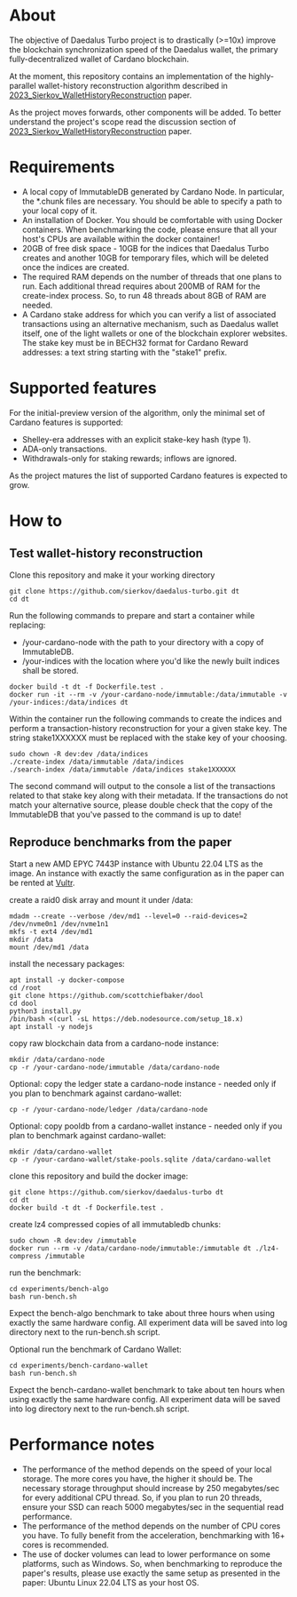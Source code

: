 # About

The objective of Daedalus Turbo project is to drastically (>=10x) improve the blockchain synchronization speed of the Daedalus wallet, the primary fully-decentralized wallet of Cardano blockchain.

At the moment, this repository contains an implementation of the highly-parallel wallet-history reconstruction algorithm described in [2023_Sierkov_WalletHistoryReconstruction](./doc/2023_Sierkov_WalletHistoryReconstruction.pdf) paper.

As the project moves forwards, other components will be added. To better understand the project's scope read the discussion section of [2023_Sierkov_WalletHistoryReconstruction](./doc/2023_Sierkov_WalletHistoryReconstruction.pdf) paper.

# Requirements
- A local copy of ImmutableDB generated by Cardano Node. In particular, the *.chunk files are necessary.
  You should be able to specify a path to your local copy of it.
- An installation of Docker. You should be comfortable with using Docker containers.
  When benchmarking the code, please ensure that all your host's CPUs are available within the docker container!
- 20GB of free disk space - 10GB for the indices that Daedalus Turbo creates
  and another 10GB for temporary files, which will be deleted once the indices are created.
- The required RAM depends on the number of threads that one plans to run.
  Each additional thread requires about 200MB of RAM for the create-index process.
  So, to run 48 threads about 8GB of RAM are needed.
- A Cardano stake address for which you can verify a list of associated transactions using an alternative mechanism,
  such as Daedalus wallet itself, one of the light wallets or one of the blockchain explorer websites.
  The stake key must be in BECH32 format for Cardano Reward addresses: a text string starting with the "stake1" prefix.

# Supported features

For the initial-preview version of the algorithm, only the minimal set of Cardano features is supported:
- Shelley-era addresses with an explicit stake-key hash (type 1).
- ADA-only transactions.
- Withdrawals-only for staking rewards; inflows are ignored.

As the project matures the list of supported Cardano features is expected to grow.

# How to

## Test wallet-history reconstruction

Clone this repository and make it your working directory
```
git clone https://github.com/sierkov/daedalus-turbo.git dt
cd dt
```

Run the following commands to prepare and start a container while replacing:
- /your-cardano-node with the path to your directory with a copy of ImmutableDB.
- /your-indices with the location where you'd like the newly built indices shall be stored.
```
docker build -t dt -f Dockerfile.test .
docker run -it --rm -v /your-cardano-node/immutable:/data/immutable -v /your-indices:/data/indices dt
```

Within the container run the following commands to create the indices
and perform a transaction-history reconstruction for your a given stake key.
The string stake1XXXXXX must be replaced with the stake key of your choosing.
```
sudo chown -R dev:dev /data/indices
./create-index /data/immutable /data/indices
./search-index /data/immutable /data/indices stake1XXXXXX
```
The second command will output to the console a list of the transactions related to that stake key along with their metadata. If the transactions do not match your alternative source,
please double check that the copy of the ImmutableDB that you've passed to the command
is up to date!

## Reproduce benchmarks from the paper

Start a new AMD EPYC 7443P instance with Ubuntu 22.04 LTS as the image.
An instance with exactly the same configuration as in the paper can be rented at [Vultr](https://www.vultr.com/products/bare-metal).

create a raid0 disk array and mount it under /data:
```
mdadm --create --verbose /dev/md1 --level=0 --raid-devices=2 /dev/nvme0n1 /dev/nvme1n1
mkfs -t ext4 /dev/md1
mkdir /data
mount /dev/md1 /data
```

install the necessary packages:
```
apt install -y docker-compose
cd /root
git clone https://github.com/scottchiefbaker/dool
cd dool
python3 install.py
/bin/bash <(curl -sL https://deb.nodesource.com/setup_18.x)
apt install -y nodejs
```

copy raw blockchain data from a cardano-node instance:
```
mkdir /data/cardano-node
cp -r /your-cardano-node/immutable /data/cardano-node
```

Optional: copy the ledger state a cardano-node instance - needed only if you plan to benchmark against cardano-wallet:
```
cp -r /your-cardano-node/ledger /data/cardano-node
```

Optional: copy pooldb from a cardano-wallet instance - needed only if you plan to benchmark against cardano-wallet:
```
mkdir /data/cardano-wallet
cp -r /your-cardano-wallet/stake-pools.sqlite /data/cardano-wallet
```

clone this repository and build the docker image:
```
git clone https://github.com/sierkov/daedalus-turbo dt
cd dt
docker build -t dt -f Dockerfile.test .
```

create lz4 compressed copies of all immutabledb chunks:
```
sudo chown -R dev:dev /immutable
docker run --rm -v /data/cardano-node/immutable:/immutable dt ./lz4-compress /immutable
```

run the benchmark:
```
cd experiments/bench-algo
bash run-bench.sh
```
Expect the bench-algo benchmark to take about three hours when using exactly
the same hardware config.
All experiment data will be saved into log directory next to the run-bench.sh script.

Optional run the benchmark of Cardano Wallet:
```
cd experiments/bench-cardano-wallet
bash run-bench.sh
```
Expect the bench-cardano-wallet benchmark to take about ten hours when using exactly
the same hardware config.
All experiment data will be saved into log directory next to the run-bench.sh script.

# Performance notes
- The performance of the method depends on the speed of your local storage.
  The more cores you have, the higher it should be. The necessary storage
throughput should increase by 250 megabytes/sec for every additional CPU thread.
  So, if you plan to run 20 threads, ensure your SSD can reach 5000 megabytes/sec in the sequential read performance.
- The performance of the method depends on the number of CPU cores you have.
  To fully benefit from the acceleration, benchmarking with 16+ cores is recommended.
- The use of docker volumes can lead to lower performance on some platforms, such as Windows.
  So, when benchmarking to reproduce the paper's results,
  please use exactly the same setup as presented in the paper:
  Ubuntu Linux 22.04 LTS as your host OS.

